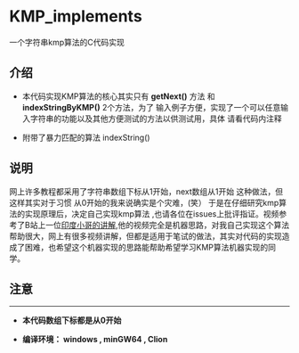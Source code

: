 # KMP_implements
一个字符串kmp算法的C代码实现

## 介绍

- 本代码实现KMP算法的核心其实只有 **getNext()** 方法 和 **indexStringByKMP()** 2个方法，为了
输入例子方便，实现了一个可以任意输入字符串的功能以及其他方便测试的方法以供测试用，具体
请看代码内注释

- 附带了暴力匹配的算法 indexString()

## 说明

网上许多教程都采用了字符串数组下标从1开始，next数组从1开始 这种做法，但这样其实对于习惯
从0开始的我来说确实是个灾难，(笑） 于是在仔细研究kmp算法的实现原理后，决定自己实现kmp算法
,也请各位在issues上批评指证。视频参考了B站上一位[印度小哥的讲解](https://www.bilibili.com/video/av47471886?from=search&seid=4833049144083198116),他的视频完全是机器思路，对我自己实现这个算法帮助很大，网上有很多视频讲解，但都是适用于笔试的做法，其实对代码的实现造成了困难，也希望这个机器实现的思路能帮助希望学习KMP算法机器实现的同学。


## 注意
----

<B>

 - 本代码数组下标都是从0开始
  

 - 编译环境： 
    windows , minGW64 , Clion

</B>



